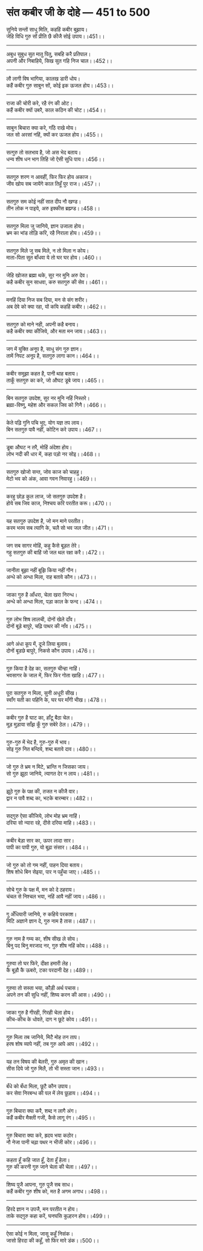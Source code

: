 
# **संत कबीर जी के दोहे — 451 to 500**

सुनिये सन्तों साधु मिलि, कहहिं कबीर बुझाय।\
जेहि विधि गुरु सों प्रीति छै कीजै सोई उपाय।।451।।

---

अबुध सुबुध सुत मातु पितु, सबहि करै प्रतिपाल।\
अपनी और निबाहिये, सिख सुत गहि निज चाल।।452।।

---

लौ लागी विष भागिया, कालख डारी धोय।\
कहैं कबीर गुरु साबुन सों, कोई इक ऊजल होय।।453।।

---

राजा की चोरी करे, रहै रंग की ओट।\
कहैं कबीर क्यों उबरै, काल कठिन की चोट।।454।।

---

साबुन बिचारा क्या करे, गाँठे राखे मोय।\
जल सो अरसां नहिं, क्यों कर ऊजल होय।।455।।

---

सत्गुरु तो सतभाव है, जो अस भेद बताय।\
धन्य शीष धन भाग तिहि जो ऐसी सुधि पाय।।456।।

---

सतगुरु शरण न आवहीं, फिर फिर होय अकाज।\
जीव खोय सब जायेंगे काल तिहूँ पुर राज।।457।।

---

सतगुरु सम कोई नहीं सात दीप नौ खण्ड।\
तीन लोक न पाइये, अरु इक्कीस ब्रह्म्ण्ड।।458।।

---

सतगुरु मिला जु जानिये, ज्ञान उजाला होय।\
भ्रम का भांड तोड़ि करि, रहै निराला होय।।459।।

---

सतगुरु मिले जु सब मिले, न तो मिला न कोय।\
माता-पिता सुत बाँधवा ये तो घर घर होय।।460।।

---

जेहि खोजत ब्रह्मा थके, सुर नर मुनि अरु देव।\
कहै कबीर सुन साधवा, करु सतगुरु की सेव।।461।।

---

मनहिं दिया निज सब दिया, मन से संग शरीर।\
अब देवे को क्या रहा, यों कयि कहहिं कबीर।।462।।

---

सतगुरु को माने नही, अपनी कहै बनाय।\
कहै कबीर क्या कीजिये, और मता मन जाय।।463।।

---

जग में युक्ति अनूप है, साधु संग गुरु ज्ञान।\
तामें निपट अनूप है, सतगुरु लागा कान।।464।।

---

कबीर समूझा कहत है, पानी थाह बताय।\
ताकूँ सतगुरु का करे, जो औघट डूबे जाय।।465।।

---

बिन सतगुरु उपदेश, सुर नर मुनि नहिं निस्तरे।\
ब्रह्मा-विष्णु, महेश और सकल जिव को गिनै।।466।।

---

केते पढ़ि गुनि पचि भुए, योग यज्ञ तप लाय।\
बिन सतगुरु पावै नहीं, कोटिन करे उपाय।।467।।

---

डूबा औघट न तरै, मोहिं अंदेशा होय।\
लोभ नदी की धार में, कहा पड़ो नर सोइ।।468।।

---

सतगुरु खोजो सन्त, जोव काज को चाहहु।\
मेटो भव को अंक, आवा गवन निवारहु।।469।।

---

करहु छोड़ कुल लाज, जो सतगुरु उपदेश है।\
होये सब जिव काज, निश्चय करि परतीत करू।।470।।

---

यह सतगुरु उपदेश है, जो मन माने परतीत।\
करम भरम सब त्यागि के, चलै सो भव जल जीत।।471।।

---

जग सब सागर मोहिं, कहु कैसे बूड़त तेरे।\
गहु सतगुरु की बाहिं जो जल थल रक्षा करै।।472।।

---

जानीता बूझा नहीं बूझि किया नहीं गौन।\
अन्धे को अन्धा मिला, राह बतावे कौन।।473।।

---

जाका गुरु है आँधरा, चेला खरा निरन्ध।\
अन्धे को अन्धा मिला, पड़ा काल के फन्द।।474।।

---

गुरु लोभ शिष लालची, दोनों खेले दाँव।\
दोनों बूड़े बापुरे, चढ़ि पाथर की नाँव।।475।।

---

आगे अंधा कूप में, दूजे लिया बुलाय।\
दोनों बूडछे बापुरे, निकसे कौन उपाय।।476।।

---

गुरु किया है देह का, सतगुरु चीन्हा नाहिं।\
भवसागर के जाल में, फिर फिर गोता खाहि।।477।।

---

पूरा सतगुरु न मिला, सुनी अधूरी सीख।\
स्वाँग यती का पहिनि के, घर घर माँगी भीख।।478।।

---

कबीर गुरु है घाट का, हाँटू बैठा चेल।\
मूड़ मुड़ाया साँझ कूँ गुरु सबेरे ठेल।।479।।

---

गुरु-गुरु में भेद है, गुरु-गुरु में भाव।\
सोइ गुरु नित बन्दिये, शब्द बतावे दाव।।480।।

---

जो गुरु ते भ्रम न मिटे, भ्रान्ति न जिसका जाय।\
सो गुरु झूठा जानिये, त्यागत देर न लाय।।481।।

---

झूठे गुरु के पक्ष की, तजत न कीजै वार।\
द्वार न पावै शब्द का, भटके बारम्बार।।482।।

---

सद्गुरु ऐसा कीजिये, लोभ मोह भ्रम नाहिं।\
दरिया सो न्यारा रहे, दीसे दरिया माहि।।483।।

---

कबीर बेड़ा सार का, ऊपर लादा सार।\
पापी का पापी गुरु, यो बूढ़ा संसार।।484।।

---

जो गुरु को तो गम नहीं, पाहन दिया बताय।\
शिष शोधे बिन सेइया, पार न पहुँचा जाए।।485।।

---

सोचे गुरु के पक्ष में, मन को दे ठहराय।\
चंचल से निश्चल भया, नहिं आवै नहीं जाय।।486।।

---

गु अँधियारी जानिये, रु कहिये परकाश।\
मिटि अज्ञाने ज्ञान दे, गुरु नाम है तास।।487।।

---

गुरु नाम है गम्य का, शीष सीख ले सोय।\
बिनु पद बिनु मरजाद नर, गुरु शीष नहिं कोय।।488।।

---

गुरुवा तो घर फिरे, दीक्षा हमारी लेह।\
कै बूड़ौ कै ऊबरो, टका परदानी देह।।489।।

---

गुरुवा तो सस्ता भया, कौड़ी अर्थ पचास।\
अपने तन की सुधि नहीं, शिष्य करन की आस।।490।।

---

जाका गुरु है गीरही, गिरही चेला होय।\
कीच-कीच के धोवते, दाग न छूटे कोय।।491।।

---

गुरु मिला तब जानिये, मिटै मोह तन ताप।\
हरष शोष व्यापे नहीं, तब गुरु आपे आप।।492।।

---

यह तन विषय की बेलरी, गुरु अमृत की खान।\
सीस दिये जो गुरु मिलै, तो भी सस्ता जान।।493।।

---

बँधे को बँधा मिला, छूटै कौन उपाय।\
कर सेवा निरबन्ध की पल में लेय छुड़ाय।।494।।

---

गुरु बिचारा क्या करै, शब्द न लागै अंग।\
कहैं कबीर मैक्ली गजी, कैसे लागू रंग।।495।।

---

गुरु बिचारा क्या करे, ह्रदय भया कठोर।\
नौ नेजा पानी चढ़ा पथर न भीजी कोर।।496।।

---

कहता हूँ कहि जात हूँ, देता हूँ हेला।\
गुरु की करनी गुरु जाने चेला की चेला।।497।।

---

शिष्य पुजै आपना, गुरु पूजै सब साध।\
कहैं कबीर गुरु शीष को, मत है अगम अगाध।।498।।

---

हिरदे ज्ञान न उपजै, मन परतीत न होय।\
ताके सद्गुरु कहा करें, घनघसि कुल्हरन होय।।499।।

---

ऐसा कोई न मिला, जासू कहूँ निसंक।\
जासो हिरदा की कहूँ, सो फिर मारे डंक।।500।।
